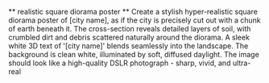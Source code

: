 ** realistic square diorama poster **
Create a stylish hyper-realistic square diorama poster of [city name], as if the city is precisely cut out with a chunk of earth beneath it. The cross-section reveals detailed layers of soil, with crumbled dirt and debris scattered naturally around the diorama. A sleek white 3D text of '[city name]' blends seamlessly into the landscape. The background is clean white, illuminated by soft, diffused daylight. The image should look like a high-quality DSLR photograph - sharp, vivid, and ultra-real
